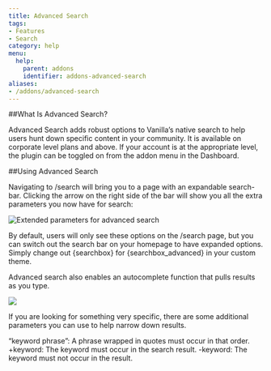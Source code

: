 ```yaml
---
title: Advanced Search
tags:
- Features
- Search
category: help
menu:
  help:
    parent: addons
    identifier: addons-advanced-search
aliases:
- /addons/advanced-search
---
```


##What Is Advanced Search?

Advanced Search adds robust options to Vanilla’s native search to help users hunt down specific content in your community. It is available on corporate level plans and above. If your account is at the appropriate level, the plugin can be toggled on from the addon menu in the Dashboard.

##Using Advanced Search

Navigating to /search will bring you to a page with an expandable search-bar. Clicking the arrow on the right side of the bar will show you all the extra parameters you now have for search:

![Extended parameters for advanced search](img/help/addons/advanced-search/img1_searchextended.png)

By default, users will only see these options on the /search page, but you can switch out the search bar on your homepage to have expanded options. Simply change out {searchbox} for {searchbox_advanced} in your custom theme. 

Advanced search also enables an autocomplete function that pulls results as you type. 

![](img/help/addons/advanced-search/img2_autocomplete.png)

If you are looking for something very specific, there are some additional parameters you can use to help narrow down results.

“keyword phrase”: A phrase wrapped in quotes must occur in that order.
+keyword: The keyword must occur in the search result.
-keyword: The keyword must not occur in the result.

